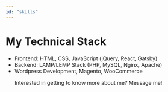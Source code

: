 ```yaml
---
id: "skills"
---
```


<h1>My Technical Stack</h1>
<ul>
<li>Frontend: HTML, CSS, JavaScript (jQuery, React, Gatsby)</li>
<li>Backend: LAMP/LEMP Stack (PHP, MySQL, Nginx, Apache)</li>
<li>Wordpress Development, Magento, WooCommerce</li>
<p>Interested in getting to know more about me? Message me!</p>
</ul>
